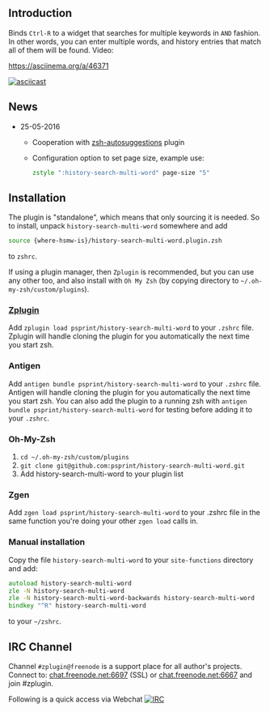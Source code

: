 ## Introduction

Binds `Ctrl-R` to a widget that searches for multiple keywords in `AND` fashion.
In other words, you can enter multiple words, and history entries that match
all of them will be found. Video:

https://asciinema.org/a/46371

[![asciicast](https://asciinema.org/a/46371.png)](https://asciinema.org/a/46371)

## News

* 25-05-2016
  - Cooperation with
    [zsh-autosuggestions](https://github.com/zsh-users/zsh-autosuggestions)
    plugin
  - Configuration option to set page size, example use:

    ```zsh
    zstyle ":history-search-multi-word" page-size "5"
    ```

## Installation

The plugin is "standalone", which means that only sourcing it is needed. So to
install, unpack `history-search-multi-word` somewhere and add

```zsh
source {where-hsmw-is}/history-search-multi-word.plugin.zsh
```

to `zshrc`.

If using a plugin manager, then `Zplugin` is recommended, but you can use any
other too, and also install with `Oh My Zsh` (by copying directory to
`~/.oh-my-zsh/custom/plugins`).


### [Zplugin](https://github.com/psprint/zplugin)

Add `zplugin load psprint/history-search-multi-word` to your `.zshrc` file.
Zplugin will handle cloning the plugin for you automatically the next time you
start zsh.

### Antigen

Add `antigen bundle psprint/history-search-multi-word` to your `.zshrc` file.
Antigen will handle cloning the plugin for you automatically the next time you
start zsh. You can also add the plugin to a running zsh with `antigen bundle
psprint/history-search-multi-word` for testing before adding it to your
`.zshrc`.

### Oh-My-Zsh

1. `cd ~/.oh-my-zsh/custom/plugins`
2. `git clone git@github.com:psprint/history-search-multi-word.git`
3. Add history-search-multi-word to your plugin list

### Zgen

Add `zgen load psprint/history-search-multi-word` to your .zshrc file in the same function you're doing your other `zgen load` calls in.

### Manual installation

Copy the file `history-search-multi-word` to your `site-functions` directory and add:

```zsh
autoload history-search-multi-word
zle -N history-search-multi-word
zle -N history-search-multi-word-backwards history-search-multi-word
bindkey "^R" history-search-multi-word
```

to your `~/zshrc`.

## IRC Channel

Channel `#zplugin@freenode` is a support place for all author's projects. Connect to:
[chat.freenode.net:6697](ircs://chat.freenode.net:6697/%23zplugin) (SSL) or [chat.freenode.net:6667](irc://chat.freenode.net:6667/%23zplugin)
 and join #zplugin.

Following is a quick access via Webchat [![IRC](https://kiwiirc.com/buttons/chat.freenode.net/zplugin.png)](https://kiwiirc.com/client/chat.freenode.net:+6697/#zplugin)
